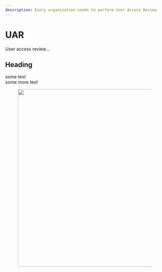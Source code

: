 ```yaml
---
description: Every organization needs to perform User Access Review
---
```


# UAR

User access review...



## Heading

some text\
some more text



<figure><img src="https://images.unsplash.com/photo-1719122180607-66d0c7d5c26c?crop=entropy&#x26;cs=srgb&#x26;fm=jpg&#x26;ixid=M3wxOTcwMjR8MHwxfHJhbmRvbXx8fHx8fHx8fDE3MTk4NjQzNjl8&#x26;ixlib=rb-4.0.3&#x26;q=85" alt="" width="563"><figcaption></figcaption></figure>

